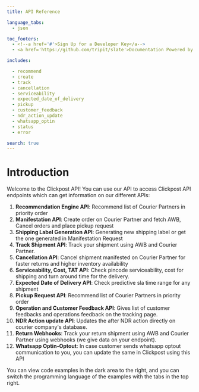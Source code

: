 ```yaml
---
title: API Reference

language_tabs:
  - json

toc_footers:
  - <!--a href='#'>Sign Up for a Developer Key</a-->
  - <a href='https://github.com/tripit/slate'>Documentation Powered by Slate</a>

includes:

  - recommend
  - create
  - track
  - cancellation
  - serviceability
  - expected_date_of_delivery
  - pickup
  - customer_feedback
  - ndr_action_update
  - whatsapp_optin
  - status
  - error

search: true
---
```


# Introduction

Welcome to the Clickpost API! You can use our API to access Clickpost API endpoints which can get information on our different APIs:

1. __Recommendation Engine API__: Recommend list of Courier Partners in priority order
2. __Manifestation API__: Create order on Courier Partner and fetch AWB, Cancel orders and place pickup request
3. __Shipping Label Generation API__: Generating new shipping label or get the one generated in Manifestation Request
4. __Track Shipment API__: Track your shipment using AWB and Courier Partner.
5. __Cancellation API__: Cancel shipment manifested on Courier Partner for faster returns and higher inventory availability
6. __Serviceability, Cost, TAT API__: Check pincode serviceability, cost for shipping and turn around time for the delivery.
7. __Expected Date of Delivery API__: Check predictive sla time range for any shipment
8. __Pickup Request API__: Recommend list of Courier Partners in priority order
9. __Operation and Customer Feedback API__: Gives list of customer feedbacks and operations feedback on the tracking page.
10. __NDR Action update API__: Updates the after NDR action directly on courier company's database.
11. __Return Webhooks__: Track your return shipment using AWB and Courier Partner using webhooks (we give data on your endpoint).
12. __Whatsapp Optin-Optout__: In case customer sends whatsapp optout communication to you, you can update the same in Clickpost using this API 

<!--We have language bindings in Shell, Ruby, PHP and Python!-->

You can view code examples in the dark area to the right, and you can switch the programming language of the examples with the tabs in the top right.
